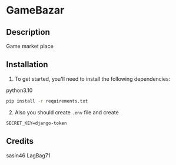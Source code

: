 # GameBazar

## Description

Game market place

## Installation

1. To get started, you'll need to install the following dependencies:

python3.10
```bash
pip install -r requirements.txt
```

2. Also you should create `.env` file and create 
```
SECRET_KEY=django-token
```

## Credits

sasin46
LagBag71
